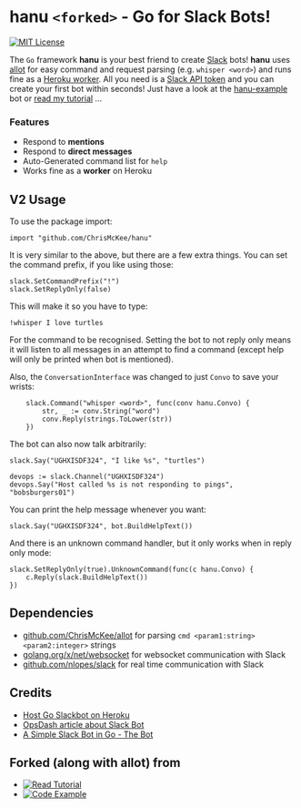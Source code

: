 # hanu `<forked>` - Go for Slack Bots!

[![MIT License](https://badgen.now.sh/badge/License/MIT/blue)](LICENSE.md)

The `Go` framework **hanu** is your best friend to create [Slack](https://slackhq.com) bots! **hanu** uses [allot](https://github.com/ChrisMcKee/allot) for easy command and request parsing (e.g. `whisper <word>`) and runs fine as a [Heroku worker](https://devcenter.heroku.com/articles/background-jobs-queueing). All you need is a [Slack API token](https://api.slack.com/bot-users) and you can create your first bot within seconds! Just have a look at the [hanu-example](https://github.com/sbstjn/hanu-example) bot or [read my tutorial](https://sbstjn.com/host-golang-slackbot-on-heroku-with-hanu.html) …

### Features

- Respond to **mentions**
- Respond to **direct messages**
- Auto-Generated command list for `help`
- Works fine as a **worker** on Heroku


## V2 Usage

To use the package import:

    import "github.com/ChrisMcKee/hanu"

It is very similar to the above, but there are a few extra things.  You can set the
command prefix, if you like using those:

```
slack.SetCommandPrefix("!")
slack.SetReplyOnly(false)
```

This will make it so you have to type:

```
!whisper I love turtles
```

For the command to be recognised.  Setting the bot to not reply only means it will listen to
all messages in an attempt to find a command (except help will only be printed when bot is mentioned).

Also, the `ConversationInterface` was changed to just `Convo` to save your wrists:

```
	slack.Command("whisper <word>", func(conv hanu.Convo) {
		str, _ := conv.String("word")
		conv.Reply(strings.ToLower(str))
	})
```

The bot can also now talk arbitrarily:

```
slack.Say("UGHXISDF324", "I like %s", "turtles")

devops := slack.Channel("UGHXISDF324")
devops.Say("Host called %s is not responding to pings", "bobsburgers01")
```

You can print the help message whenever you want:

```
slack.Say("UGHXISDF324", bot.BuildHelpText())
```

And there is an unknown command handler, but it only works when in reply only mode:

```
slack.SetReplyOnly(true).UnknownCommand(func(c hanu.Convo) {
	c.Reply(slack.BuildHelpText())
})
```

## Dependencies

- [github.com/ChrisMcKee/allot](https://github.com/ChrisMcKee/allot) for parsing `cmd <param1:string> <param2:integer>` strings
- [golang.org/x/net/websocket](http://golang.org/x/net/websocket) for websocket communication with Slack
- [github.com/nlopes/slack](http://github.com/nlopes/slack) for real time communication with Slack

## Credits

- [Host Go Slackbot on Heroku](https://sbstjn.com/host-golang-slackbot-on-heroku-with-hanu.html)
- [OpsDash article about Slack Bot](https://www.opsdash.com/blog/slack-bot-in-golang.html)
- [A Simple Slack Bot in Go - The Bot](ttps://dev.to/shindakun/a-simple-slack-bot-in-go---the-bot-4olg)


## Forked (along with allot) from  

- [![Read Tutorial](https://badgen.now.sh/badge/Read/Tutorial/orange)](https://sbstjn.com/host-golang-slackbot-on-heroku-with-hanu.html)
- [![Code Example](https://badgen.now.sh/badge/Code/Example/cyan)](https://github.com/sbstjn/hanu-example)
